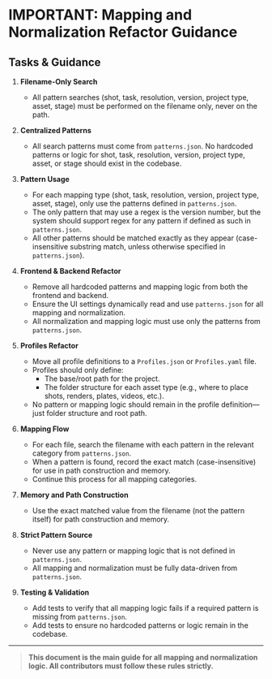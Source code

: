 # IMPORTANT: Mapping and Normalization Refactor Guidance

## Tasks & Guidance

1. **Filename-Only Search**
   - All pattern searches (shot, task, resolution, version, project type, asset, stage) must be performed on the filename only, never on the path.

2. **Centralized Patterns**
   - All search patterns must come from `patterns.json`. No hardcoded patterns or logic for shot, task, resolution, version, project type, asset, or stage should exist in the codebase.

3. **Pattern Usage**
   - For each mapping type (shot, task, resolution, version, project type, asset, stage), only use the patterns defined in `patterns.json`.
   - The only pattern that may use a regex is the version number, but the system should support regex for any pattern if defined as such in `patterns.json`.
   - All other patterns should be matched exactly as they appear (case-insensitive substring match, unless otherwise specified in `patterns.json`).

4. **Frontend & Backend Refactor**
   - Remove all hardcoded patterns and mapping logic from both the frontend and backend.
   - Ensure the UI settings dynamically read and use `patterns.json` for all mapping and normalization.
   - All normalization and mapping logic must use only the patterns from `patterns.json`.

5. **Profiles Refactor**
   - Move all profile definitions to a `Profiles.json` or `Profiles.yaml` file.
   - Profiles should only define:
     - The base/root path for the project.
     - The folder structure for each asset type (e.g., where to place shots, renders, plates, videos, etc.).
   - No pattern or mapping logic should remain in the profile definition—just folder structure and root path.

6. **Mapping Flow**
   - For each file, search the filename with each pattern in the relevant category from `patterns.json`.
   - When a pattern is found, record the exact match (case-insensitive) for use in path construction and memory.
   - Continue this process for all mapping categories.

7. **Memory and Path Construction**
   - Use the exact matched value from the filename (not the pattern itself) for path construction and memory.

8. **Strict Pattern Source**
   - Never use any pattern or mapping logic that is not defined in `patterns.json`.
   - All mapping and normalization must be fully data-driven from `patterns.json`.

9. **Testing & Validation**
   - Add tests to verify that all mapping logic fails if a required pattern is missing from `patterns.json`.
   - Add tests to ensure no hardcoded patterns or logic remain in the codebase.

---

> **This document is the main guide for all mapping and normalization logic. All contributors must follow these rules strictly.**
